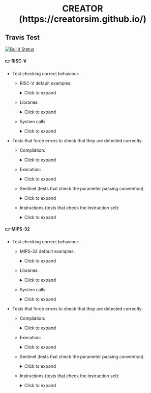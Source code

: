 <html>
 <h1 align="center">CREATOR (https://creatorsim.github.io/)</h1>
</html>

## Travis Test

[![Build Status](https://travis-ci.com/dcamarmas/creator.svg?branch=master)](https://travis-ci.com/github/dcamarmas/creator)

#### :point_right:	 RISC-V

- Test checking correct behaviour:
  - RISC-V default examples:
  
    <details>
      <summary>Click to expand</summary>

      | Test Name              | Description               | In use                   |
      |:----------------------:|:-------------------------:|:------------------------:|
      | test_riscv_example_001 | Data Storage              | :heavy_multiplication_x: |
      | test_riscv_example_002 | ALU operations            | :white_check_mark:       |
      | test_riscv_example_003 | Store/Load Data in Memory | :white_check_mark:       |
      | test_riscv_example_004 | FPU operations            | :white_check_mark:       |
      | test_riscv_example_005 | Loop                      | :white_check_mark:       |
      | test_riscv_example_006 | Branch                    | :white_check_mark:       |
      | test_riscv_example_007 | Loop + Memory             | :white_check_mark:       |
      | test_riscv_example_008 | I/O Syscalls              | :heavy_multiplication_x: |
      | test_riscv_example_009 | I/O Syscalls + Strings    | :heavy_multiplication_x: |
      | test_riscv_example_011 | Subrutines                | :white_check_mark:       |
      | test_riscv_example_012 | Factorial                 | :white_check_mark:       |

    </details>

  - Libraries:
  
    <details>
      <summary>Click to expand</summary>

      | Test Name                | Description               | In use             |
      |:------------------------:|:-------------------------:|:------------------:|
      | test_riscv_libraries_001 | Min and Max               | :white_check_mark: |

    </details>

  - System calls:
  
    <details>
      <summary>Click to expand</summary>

      | Test Name              | Description               | In use                   |
      |:----------------------:|:-------------------------:|:------------------------:|
      | test_riscv_syscall_001 | print_int                 | :white_check_mark:       |
      | test_riscv_syscall_002 | print_float               | :white_check_mark:       |
      | test_riscv_syscall_003 | print_double              | :white_check_mark:       |
      | test_riscv_syscall_004 | print_string              | :white_check_mark:       |
      | test_riscv_syscall_005 | read_int                  | :heavy_multiplication_x: |
      | test_riscv_syscall_006 | read_float                | :heavy_multiplication_x: |
      | test_riscv_syscall_007 | read_double               | :heavy_multiplication_x: |
      | test_riscv_syscall_008 | read_string               | :heavy_multiplication_x: |
      | test_riscv_syscall_009 | sbrk                      | :white_check_mark:       |
      | test_riscv_syscall_010 | exit                      | :white_check_mark:       |
      | test_riscv_syscall_011 | print_char                | :white_check_mark:       |
      | test_riscv_syscall_012 | read_char                 | :heavy_multiplication_x: |
      
    </details>

- Tests that force errors to check that they are detected correctly:
  - Compilation:
  
    <details>
      <summary>Click to expand</summary>

      | Test Name                     | Description                                  | In use                   |
      |:-----------------------------:|:--------------------------------------------:|:------------------------:|
      | test_riscv_error_compiler_001 | Tag repeated (m1)                            | :white_check_mark:       |
      | test_riscv_error_compiler_002 | Instruction not found (m2)                   | :white_check_mark:       |
      | test_riscv_error_compiler_003 | Incorrect syntax in an instruction (m3)      | :white_check_mark:       |
      | test_riscv_error_compiler_004 | Nonexistent register (m4)                    | :white_check_mark:       |
      | test_riscv_error_compiler_005 | Immediate number too large (m5)              | :white_check_mark:       |
      | test_riscv_error_compiler_006 | Immediate number not valid (m6)              | :white_check_mark:       |
      | test_riscv_error_compiler_007 | Invalid tag (m7)                             | :white_check_mark:       |
      | test_riscv_error_compiler_008 | Address too large (m8)                       | :white_check_mark:       |
      | test_riscv_error_compiler_009 | Invalid address (m9)                         | :white_check_mark:       |
      | test_riscv_error_compiler_010 | Space allocation too large (m10)             | :heavy_multiplication_x: |
      | test_riscv_error_compiler_014 | Incorrect directive (m14)                    | :white_check_mark:       |
      | test_riscv_error_compiler_015 | Invalid value, must be a number (m15)        | :white_check_mark:       |
      | test_riscv_error_compiler_016 | Character string does not begin with " (m16) | :white_check_mark:       |
      | test_riscv_error_compiler_017 | Character string not ending with " (m17)     | :white_check_mark:       |
      | test_riscv_error_compiler_018 | Number too large (m18)                       | :white_check_mark:       |
      | test_riscv_error_compiler_019 | Empty number (m19)                           | :white_check_mark:       |
      | test_riscv_error_compiler_021 | Data not aligned (m21)                       | :white_check_mark:       |
      | test_riscv_error_compiler_022 | Number not positive (m22)                    | :white_check_mark:       |
      | test_riscv_error_compiler_023 | Empty directive (m23)                        | :white_check_mark:       |
      | test_riscv_error_compiler_030 | Empty file                                   | :white_check_mark:       |
      
    </details>

  - Execution:
    
    <details>
      <summary>Click to expand</summary>

      | Test Name                     | Description                         | In use             |
      |:-----------------------------:|:-----------------------------------:|:------------------:|
      | test_riscv_error_executor_001 | Program without instructions        | :white_check_mark: |
      | test_riscv_error_executor_002 | main tag does not exist             | :white_check_mark: |
      | test_riscv_error_executor_003 | sp register in data segment         | :white_check_mark: |
      | test_riscv_error_executor_004 | sp register in text segment         | :white_check_mark: |
      | test_riscv_error_executor_005 | Memory writing in text segment      | :white_check_mark: |
      | test_riscv_error_executor_006 | Memory reading from text segment    | :white_check_mark: |
      | test_riscv_error_executor_007 | Memory write not aligned            | :white_check_mark: |
      | test_riscv_error_executor_008 | Memory read not aligned             | :white_check_mark: |
      | test_riscv_error_executor_009 | Write to register without permision | :white_check_mark: |
      
    </details>

  - Sentinel (tests that check the parameter passing convention):
    
    <details>
      <summary>Click to expand</summary>

      | Test Name                | Description                                                                                       | In use             |
      |:------------------------:|:-------------------------------------------------------------------------------------------------:|:------------------:|
      | test_riscv_sentinels_001 | Changing the a0 register inside test function                                                     | :white_check_mark: |
      | test_riscv_sentinels_002 | Changing the a1 register inside the test function                                                 | :white_check_mark: |
      | test_riscv_sentinels_003 | Changing the a2 register inside the test function                                                 | :white_check_mark: |
      | test_riscv_sentinels_004 | Changing the a3 register inside the test function                                                 | :white_check_mark: |
      | test_riscv_sentinels_005 | Changing the a4 register inside the test function                                                 | :white_check_mark: |
      | test_riscv_sentinels_006 | Changing the a5 register inside the test function                                                 | :white_check_mark: |
      | test_riscv_sentinels_007 | Changing the a6 register inside the test function                                                 | :white_check_mark: |
      | test_riscv_sentinels_008 | Changing the a7 register inside the test function                                                 | :white_check_mark: |
      | test_riscv_sentinels_009 | Changing the t0 register inside the test function                                                 | :white_check_mark: |
      | test_riscv_sentinels_010 | Changing the t1 register inside the test function                                                 | :white_check_mark: |
      | test_riscv_sentinels_011 | Changing the t2 register inside the test function                                                 | :white_check_mark: |
      | test_riscv_sentinels_012 | Changing the t3 register inside the test function                                                 | :white_check_mark: |
      | test_riscv_sentinels_013 | Changing the t4 register inside the test function                                                 | :white_check_mark: |
      | test_riscv_sentinels_014 | Changing the t5 register inside the test function                                                 | :white_check_mark: |
      | test_riscv_sentinels_015 | Changing the t6 register inside the test function                                                 | :white_check_mark: |
      | test_riscv_sentinels_016 | Changing the s0 register inside the test function                                                 | :white_check_mark: |
      | test_riscv_sentinels_017 | Changing the s1 register inside the test function                                                 | :white_check_mark: |
      | test_riscv_sentinels_018 | Changing the s2 register inside the test function                                                 | :white_check_mark: |
      | test_riscv_sentinels_019 | Changing the s3 register inside the test function                                                 | :white_check_mark: |
      | test_riscv_sentinels_020 | Changing the s4 register inside the test function                                                 | :white_check_mark: |
      | test_riscv_sentinels_021 | Changing the s5 register inside the test function                                                 | :white_check_mark: |
      | test_riscv_sentinels_022 | Changing the s6 register inside the test function                                                 | :white_check_mark: |
      | test_riscv_sentinels_023 | Changing the s7 register inside the test function                                                 | :white_check_mark: |
      | test_riscv_sentinels_024 | Changing the s8 register inside the test function                                                 | :white_check_mark: |
      | test_riscv_sentinels_025 | Changing the s9 register inside the test function                                                 | :white_check_mark: |
      | test_riscv_sentinels_026 | Changing the s10 register inside the test function                                                | :white_check_mark: |
      | test_riscv_sentinels_027 | Changing the s11 register inside the test function                                                | :white_check_mark: |
      | test_riscv_sentinels_028 | Changing the ra register inside the test function                                                 | :white_check_mark: |
      | test_riscv_sentinels_029 | Changing the sp register inside the test function                                                 | :white_check_mark: |
      | test_riscv_sentinels_030 | Changing the gp register inside test function                                                     | :white_check_mark: |
      | test_riscv_sentinels_031 | Changing the tp register inside the test function                                                 | :white_check_mark: |
      | test_riscv_sentinels_032 | Changing the s1 register inside the test function and saving to the stack                         | :white_check_mark: |
      | test_riscv_sentinels_033 | Changing the s1 register inside the test function and saving on stack, but without restoring      | :white_check_mark: |
      | test_riscv_sentinels_034 | Changing register s1 inside the test function and saving to stack, but restoring another address  | :white_check_mark: |
      | test_riscv_sentinels_035 | Changing register s1 inside the test function and saving to stack, but restoring another size     | :white_check_mark: |
      | test_riscv_sentinels_036 | Changing of register s1 inside the test function and saving to stack, but the stack is overwritten| :white_check_mark: |
   
    </details>

  - Instructions (tests that check the instruction set):
    
    <details>
      <summary>Click to expand</summary>

      | Test Name                  | Description               | In use             |
      |:--------------------------:|:-------------------------:|:------------------:|
      | test_riscv_instruction_001 | add                       | :white_check_mark: |
      | test_riscv_instruction_002 | addi                      | :white_check_mark: |
      | test_riscv_instruction_003 | sub                       | :white_check_mark: |
      | test_riscv_instruction_004 | lui                       | :white_check_mark: |
      | test_riscv_instruction_005 | jal                       | :white_check_mark: |
      | test_riscv_instruction_006 | jalr                      | :white_check_mark: |
      | test_riscv_instruction_007 | beq                       | :white_check_mark: |
      | test_riscv_instruction_008 | bne                       | :white_check_mark: |
      | test_riscv_instruction_009 | blt                       | :white_check_mark: |
      | test_riscv_instruction_010 | bge                       | :white_check_mark: |
      | test_riscv_instruction_011 | bltu                      | :white_check_mark: |
      | test_riscv_instruction_012 | bgeu                      | :white_check_mark: |
      | test_riscv_instruction_013 | lb, lh, lw, sb, sh, sw    | :white_check_mark: |
      | test_riscv_instruction_014 | lbu, lhu                  | :white_check_mark: |
      | test_riscv_instruction_015 | slti                      | :white_check_mark: |
      | test_riscv_instruction_016 | sltiu                     | :white_check_mark: |
      | test_riscv_instruction_017 | xori                      | :heavy_multiplication_x: |
      | test_riscv_instruction_018 | ori                       | :white_check_mark: |
      | test_riscv_instruction_019 | andi                      | :white_check_mark: |
      | test_riscv_instruction_020 | div-2reg                  | :white_check_mark: |
      | test_riscv_instruction_021 | divu-2reg                 | :white_check_mark: |
      | test_riscv_instruction_022 | rotr                      | :white_check_mark: |
      | test_riscv_instruction_023 | sll                       | :white_check_mark: |
      | test_riscv_instruction_024 | slt                       | :white_check_mark: |
      | test_riscv_instruction_025 | sltu                      | :white_check_mark: |
      | test_riscv_instruction_026 | xori                      | :white_check_mark: |
      | test_riscv_instruction_027 | srl                       | :white_check_mark: |
      | test_riscv_instruction_028 | sra                       | :white_check_mark: |
      | test_riscv_instruction_029 | or                        | :white_check_mark: |
      | test_riscv_instruction_030 | and                       | :white_check_mark: |
      | test_riscv_instruction_031 | l.d y s.d                 | :white_check_mark: |
      | test_riscv_instruction_032 | mult                      | :white_check_mark: |
      | test_riscv_instruction_033 | multu                     | :white_check_mark: |
      | test_riscv_instruction_034 | mul                       | :white_check_mark: |
      | test_riscv_instruction_035 | addu                      | :white_check_mark: |
      | test_riscv_instruction_036 | addiu                     | :white_check_mark: |
      | test_riscv_instruction_037 | b                         | :white_check_mark: |
      | test_riscv_instruction_038 | div                       | :white_check_mark: |
      | test_riscv_instruction_039 | divu                      | :white_check_mark: |
      | test_riscv_instruction_040 | rem/mod                   | :white_check_mark: |
      | test_riscv_instruction_041 | modu                      | :white_check_mark: |
      | test_riscv_instruction_042 | bgt                       | :white_check_mark: |
      | test_riscv_instruction_043 | bgtu                      | :white_check_mark: |
      | test_riscv_instruction_044 | ble                       | :white_check_mark: |
      | test_riscv_instruction_045 | bleu                      | :white_check_mark: |
      | test_riscv_instruction_046 | nor                       | :white_check_mark: |
      | test_riscv_instruction_047 | nop                       | :white_check_mark: |
      | test_riscv_instruction_048 | move                      | :white_check_mark: |
      | test_riscv_instruction_049 | mthi, mtlo, mfhi, mflo    | :white_check_mark: |
      | test_riscv_instruction_050 | subu                      | :white_check_mark: |
      | test_riscv_instruction_051 | beqz                      | :white_check_mark: |
      | test_riscv_instruction_052 | bgez                      | :white_check_mark: |
      | test_riscv_instruction_053 | bgezal                    | :white_check_mark: |
      | test_riscv_instruction_054 | bgtz                      | :white_check_mark: |
      | test_riscv_instruction_055 | blez                      | :white_check_mark: |
      | test_riscv_instruction_056 | blt                       | :white_check_mark: |
      | test_riscv_instruction_057 | bnez                      | :white_check_mark: |
      | test_riscv_instruction_058 | sqrt.s/d, li.s/d          | :white_check_mark: |
      | test_riscv_instruction_059 | add.s/d                   | :white_check_mark: |
      | test_riscv_instruction_060 | sub.s/d                   | :white_check_mark: |
      | test_riscv_instruction_061 | abs.s/d                   | :white_check_mark: |
      | test_riscv_instruction_062 | mul.s/d                   | :white_check_mark: |
      | test_riscv_instruction_063 | div.s/d                   | :white_check_mark: |
      | test_riscv_instruction_064 | rsqrt.s/d                 | :white_check_mark: |
      | test_riscv_instruction_065 | cvt.s.d/d.s               | :white_check_mark: |
      | test_riscv_instruction_066 | cvt.w.d/w.s               | :white_check_mark: |
      | test_riscv_instruction_067 | cvt.s.w/cvt.d.w           | :white_check_mark: |
      
    </details>

#### :point_right:   MIPS-32

- Test checking correct behaviour:
  - MIPS-32 default examples:
  
    <details>
      <summary>Click to expand</summary>

      | Test Name             | Description               | In use                   |
      |:---------------------:|:-------------------------:|:------------------------:|
      | test_mips_example_001 | Data Storage              | :heavy_multiplication_x: |
      | test_mips_example_002 | ALU operations            | :white_check_mark:       |
      | test_mips_example_003 | Store/Load Data in Memory | :white_check_mark:       |
      | test_mips_example_004 | FPU operations            | :white_check_mark:       |
      | test_mips_example_005 | Loop                      | :white_check_mark:       |
      | test_mips_example_006 | Branch                    | :white_check_mark:       |
      | test_mips_example_007 | Loop + Memory             | :white_check_mark:       |
      | test_mips_example_008 | I/O Syscalls              | :heavy_multiplication_x: |
      | test_mips_example_009 | I/O Syscalls + Strings    | :heavy_multiplication_x: |
      | test_mips_example_011 | Subrutines                | :white_check_mark:       |
      | test_mips_example_012 | Factorial                 | :white_check_mark:       |

    </details>

  - Libraries:
  
    <details>
      <summary>Click to expand</summary>

      | Test Name               | Description               | In use             |
      |:-----------------------:|:-------------------------:|:------------------:|
      | test_mpis_libraries_001 | Min and Max               | :white_check_mark: |

    </details>

  - System calls:
  
    <details>
      <summary>Click to expand</summary>

      | Test Name             | Description               | In use                   |
      |:---------------------:|:-------------------------:|:------------------------:|
      | test_mips_syscall_001 | print_int                 | :white_check_mark:       |
      | test_mips_syscall_002 | print_float               | :white_check_mark:       |
      | test_mips_syscall_003 | print_double              | :white_check_mark:       |
      | test_mips_syscall_004 | print_string              | :white_check_mark:       |
      | test_mips_syscall_005 | read_int                  | :heavy_multiplication_x: |
      | test_mips_syscall_006 | read_float                | :heavy_multiplication_x: |
      | test_mips_syscall_007 | read_double               | :heavy_multiplication_x: |
      | test_mips_syscall_008 | read_string               | :heavy_multiplication_x: |
      | test_mips_syscall_009 | sbrk                      | :white_check_mark:       |
      | test_mips_syscall_010 | exit                      | :white_check_mark:       |
      | test_mips_syscall_011 | print_char                | :white_check_mark:       |
      | test_mips_syscall_012 | read_char                 | :heavy_multiplication_x: |
      
    </details>

- Tests that force errors to check that they are detected correctly:
  - Compilation:
  
    <details>
      <summary>Click to expand</summary>

      | Test Name                    | Description                                  | In use                   |
      |:----------------------------:|:--------------------------------------------:|:------------------------:|
      | test_mips_error_compiler_001 | Tag repeated (m1)                            | :white_check_mark:       |
      | test_mips_error_compiler_002 | Instruction not found (m2)                   | :white_check_mark:       |
      | test_mips_error_compiler_003 | Incorrect syntax in an instruction (m3)      | :white_check_mark:       |
      | test_mips_error_compiler_004 | Nonexistent register (m4)                    | :white_check_mark:       |
      | test_mips_error_compiler_005 | Immediate number too large (m5)              | :white_check_mark:       |
      | test_mips_error_compiler_006 | Immediate number not valid (m6)              | :white_check_mark:       |
      | test_mips_error_compiler_007 | Invalid tag (m7)                             | :white_check_mark:       |
      | test_mips_error_compiler_008 | Address too large (m8)                       | :white_check_mark:       |
      | test_mips_error_compiler_009 | Invalid address (m9)                         | :white_check_mark:       |
      | test_mips_error_compiler_010 | Space allocation too large (m10)             | :heavy_multiplication_x: |
      | test_mips_error_compiler_014 | Incorrect directive (m14)                    | :white_check_mark:       |
      | test_mips_error_compiler_015 | Invalid value, must be a number (m15)        | :white_check_mark:       |
      | test_mips_error_compiler_016 | Character string does not begin with " (m16) | :white_check_mark:       |
      | test_mips_error_compiler_017 | Character string not ending with " (m17)     | :white_check_mark:       |
      | test_mips_error_compiler_018 | Number too large (m18)                       | :white_check_mark:       |
      | test_mips_error_compiler_019 | Empty number (m19)                           | :white_check_mark:       |
      | test_mips_error_compiler_021 | Data not aligned (m21)                       | :white_check_mark:       |
      | test_mips_error_compiler_022 | Number not positive (m22)                    | :white_check_mark:       |
      | test_mips_error_compiler_023 | Empty directive (m23)                        | :white_check_mark:       |
      | test_mips_error_compiler_030 | Empty file                                   | :white_check_mark:       |
      
    </details>

  - Execution:
    
    <details>
      <summary>Click to expand</summary>

      | Test Name                    | Description                         | In use             |
      |:----------------------------:|:-----------------------------------:|:------------------:|
      | test_mips_error_executor_001 | Program without instructions        | :white_check_mark: |
      | test_mips_error_executor_002 | main tag does not exist             | :white_check_mark: |
      | test_mips_error_executor_003 | $sp register in data segment        | :white_check_mark: |
      | test_mips_error_executor_004 | $sp register in text segment        | :white_check_mark: |
      | test_mips_error_executor_005 | Memory writing in text segment      | :white_check_mark: |
      | test_mips_error_executor_006 | Memory reading from text segment    | :white_check_mark: |
      | test_mips_error_executor_007 | Memory write not aligned            | :white_check_mark: |
      | test_mips_error_executor_008 | Memory read not aligned             | :white_check_mark: |
      | test_mips_error_executor_009 | Write to register without permision | :white_check_mark: |
      
    </details>

  - Sentinel (tests that check the parameter passing convention):
    
    <details>
      <summary>Click to expand</summary>

      | Test Name               | Description                                                                                       | In use             |
      |:-----------------------:|:-------------------------------------------------------------------------------------------------:|:------------------:|
      | test_mips_sentinels_001 | Changing the a0 register inside test function                                                     | :white_check_mark: |
      | test_mips_sentinels_002 | Changing the a1 register inside the test function                                                 | :white_check_mark: |
      | test_mips_sentinels_003 | Changing the a2 register inside the test function                                                 | :white_check_mark: |
      | test_mips_sentinels_004 | Changing the a3 register inside the test function                                                 | :white_check_mark: |
      | test_mips_sentinels_005 | Changing the fp register inside the test function                                                 | :white_check_mark: |
      | test_mips_sentinels_006 | Changing the gp register inside the test function                                                 | :white_check_mark: |
      | test_mips_sentinels_007 | Changing the k0 register inside the test function                                                 | :white_check_mark: |
      | test_mips_sentinels_008 | Changing the k1 register inside the test function                                                 | :white_check_mark: |
      | test_mips_sentinels_009 | Changing the ra register inside the test function                                                 | :white_check_mark: |
      | test_mips_sentinels_010 | Changing the s0 register inside the test function                                                 | :white_check_mark: |
      | test_mips_sentinels_011 | Changing the s1 register inside the test function                                                 | :white_check_mark: |
      | test_mips_sentinels_012 | Changing the s2 register inside the test function                                                 | :white_check_mark: |
      | test_mips_sentinels_013 | Changing the s3 register inside the test function                                                 | :white_check_mark: |
      | test_mips_sentinels_014 | Changing the s4 register inside the test function                                                 | :white_check_mark: |
      | test_mips_sentinels_015 | Changing the s5 register inside the test function                                                 | :white_check_mark: |
      | test_mips_sentinels_016 | Changing the s6 register inside the test function                                                 | :white_check_mark: |
      | test_mips_sentinels_017 | Changing the s7 register inside the test function                                                 | :white_check_mark: |
      | test_mips_sentinels_018 | Changing the sp register inside the test function                                                 | :white_check_mark: |
      | test_mips_sentinels_019 | Changing the t0 register inside the test function                                                 | :white_check_mark: |
      | test_mips_sentinels_020 | Changing the t1 register inside the test function                                                 | :white_check_mark: |
      | test_mips_sentinels_021 | Changing the t2 register inside the test function                                                 | :white_check_mark: |
      | test_mips_sentinels_022 | Changing the t3 register inside the test function                                                 | :white_check_mark: |
      | test_mips_sentinels_023 | Changing the t4 register inside the test function                                                 | :white_check_mark: |
      | test_mips_sentinels_024 | Changing the t5 register inside the test function                                                 | :white_check_mark: |
      | test_mips_sentinels_025 | Changing the t6 register inside the test function                                                 | :white_check_mark: |
      | test_mips_sentinels_026 | Changing the t7 register inside the test function                                                 | :white_check_mark: |
      | test_mips_sentinels_027 | Changing the t8 register inside the test function                                                 | :white_check_mark: |
      | test_mips_sentinels_028 | Changing the t9 register inside the test function                                                 | :white_check_mark: |
      | test_mips_sentinels_029 | Changing the v0 register inside the test function                                                 | :white_check_mark: |
      | test_mips_sentinels_030 | Changing the v1 register inside test function                                                     | :white_check_mark: |
      | test_mips_sentinels_031 | Changing the s0 register inside the test function and saving to the stack                         | :white_check_mark: |
      | test_mips_sentinels_032 | Changing the s0 register inside the test function and saving on stack, but without restoring      | :white_check_mark: |
      | test_mips_sentinels_033 | Changing register s0 inside the test function and saving to stack, but restoring another address  | :white_check_mark: |
      | test_mips_sentinels_034 | Changing register s0 inside the test function and saving to stack, but restoring another size     | :white_check_mark: |
      | test_mips_sentinels_035 | Changing of register s0 inside the test function and saving to stack, but the stack is overwritten| :white_check_mark: |
   
    </details>

  - Instructions (tests that check the instruction set):
    
    <details>
      <summary>Click to expand</summary>

      | Test Name                 | Description               | In use             |
      |:-------------------------:|:-------------------------:|:------------------:|
      | test_mips_instruction_001 | add                       | :white_check_mark: |
      | test_mips_instruction_002 | addi                      | :white_check_mark: |
      | test_mips_instruction_003 | sub                       | :white_check_mark: |
      | test_mips_instruction_004 | lui                       | :white_check_mark: |
      | test_mips_instruction_005 | jal                       | :white_check_mark: |
      | test_mips_instruction_006 | jalr                      | :white_check_mark: |
      | test_mips_instruction_007 | beq                       | :white_check_mark: |
      | test_mips_instruction_008 | bne                       | :white_check_mark: |
      | test_mips_instruction_009 | blt                       | :white_check_mark: |
      | test_mips_instruction_010 | bge                       | :white_check_mark: |
      | test_mips_instruction_011 | bltu                      | :white_check_mark: |
      | test_mips_instruction_012 | bgeu                      | :white_check_mark: |
      | test_mips_instruction_013 |  lb, lh, lw, sb, sh, sw   | :white_check_mark: |
      | test_mips_instruction_014 |  lbu, lhu                 | :white_check_mark: |
      | test_mips_instruction_015 | slti                      | :white_check_mark: |
      | test_mips_instruction_016 | sltiu                     | :white_check_mark: |
      | test_mips_instruction_017 | xori                      | :white_check_mark: |
      | test_mips_instruction_018 | ori                       | :white_check_mark: |
      | test_mips_instruction_019 | andi                      | :white_check_mark: |
      | test_mips_instruction_020 | div-2reg                  | :white_check_mark: |
      | test_mips_instruction_021 | divu-2reg                 | :white_check_mark: |
      | test_mips_instruction_022 | rotr                      | :white_check_mark: |
      | test_mips_instruction_023 | sll                       | :white_check_mark: |
      | test_mips_instruction_024 | slt                       | :white_check_mark: |
      | test_mips_instruction_025 | sltu                      | :white_check_mark: |
      | test_mips_instruction_026 | xori                      | :white_check_mark: |
      | test_mips_instruction_027 | srl                       | :white_check_mark: |
      | test_mips_instruction_028 | sra                       | :white_check_mark: |
      | test_mips_instruction_029 | or                        | :white_check_mark: |
      | test_mips_instruction_030 | and                       | :white_check_mark: |
      | test_mips_instruction_031 | l.d y s.d                 | :white_check_mark: |
      | test_mips_instruction_032 | mult                      | :white_check_mark: |
      | test_mips_instruction_033 | multu                     | :white_check_mark: |
      | test_mips_instruction_034 | mul                       | :white_check_mark: |
      | test_mips_instruction_035 | addu                      | :white_check_mark: |
      | test_mips_instruction_036 | addiu                     | :white_check_mark: |
      | test_mips_instruction_037 | b                         | :white_check_mark: |
      | test_mips_instruction_038 | div                       | :white_check_mark: |
      | test_mips_instruction_039 | divu                      | :white_check_mark: |
      | test_mips_instruction_040 | rem/mod                   | :white_check_mark: |
      | test_mips_instruction_041 | modu                      | :white_check_mark: |
      | test_mips_instruction_042 | bgt                       | :white_check_mark: |
      | test_mips_instruction_043 | bgtu                      | :white_check_mark: |
      | test_mips_instruction_044 | ble                       | :white_check_mark: |
      | test_mips_instruction_045 | bleu                      | :white_check_mark: |
      | test_mips_instruction_046 | nor                       | :white_check_mark: |
      | test_mips_instruction_047 | nop                       | :white_check_mark: |
      | test_mips_instruction_048 | move                      | :white_check_mark: |
      | test_mips_instruction_049 |  mthi, mtlo, mfhi, mflo   | :white_check_mark: |
      | test_mips_instruction_050 | subu                      | :white_check_mark: |
      | test_mips_instruction_051 | beqz                      | :white_check_mark: |
      | test_mips_instruction_052 | bgez                      | :white_check_mark: |
      | test_mips_instruction_053 | bgezal                    | :white_check_mark: |
      | test_mips_instruction_054 | bgtz                      | :white_check_mark: |
      | test_mips_instruction_055 | blez                      | :white_check_mark: |
      | test_mips_instruction_056 | blt                       | :white_check_mark: |
      | test_mips_instruction_057 | bnez                      | :white_check_mark: |
      | test_mips_instruction_058 | sqrt.s/d, li.s/d          | :white_check_mark: |
      | test_mips_instruction_059 | add.s/d                   | :white_check_mark: |
      | test_mips_instruction_060 | sub.s/d                   | :white_check_mark: |
      | test_mips_instruction_061 | abs.s/d                   | :white_check_mark: |
      | test_mips_instruction_062 | mul.s/d                   | :white_check_mark: |
      | test_mips_instruction_063 | div.s/d                   | :white_check_mark: |
      | test_mips_instruction_064 | rsqrt.s/d                 | :white_check_mark: |
      | test_mips_instruction_065 | cvt.s.d/d.s               | :white_check_mark: |
      | test_mips_instruction_066 | cvt.w.d/w.s               | :white_check_mark: |
      | test_mips_instruction_067 |  cvt.s.w/cvt.d.w          | :white_check_mark: |
      
    </details>
